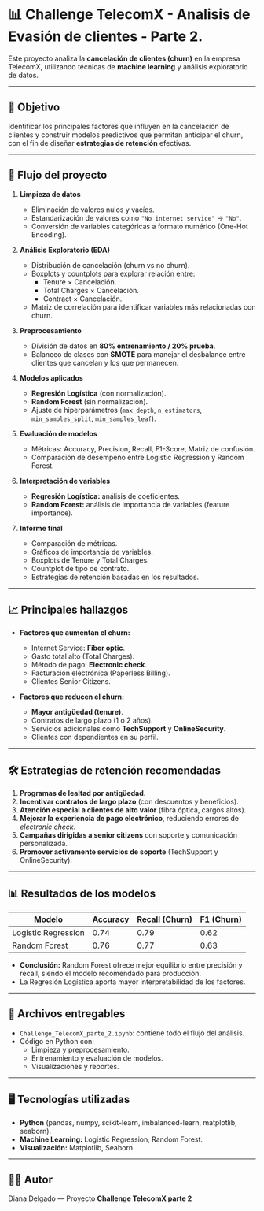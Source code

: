 # 📊 Challenge TelecomX - Analisis de Evasión de clientes - Parte 2.

Este proyecto analiza la **cancelación de clientes (churn)** en la empresa TelecomX, utilizando técnicas de **machine learning** y análisis exploratorio de datos.  

---

## 🚀 Objetivo
Identificar los principales factores que influyen en la cancelación de clientes y construir modelos predictivos que permitan anticipar el churn, con el fin de diseñar **estrategias de retención** efectivas.

---

## 📂 Flujo del proyecto

1. **Limpieza de datos**
   - Eliminación de valores nulos y vacíos.
   - Estandarización de valores como `"No internet service"` → `"No"`.
   - Conversión de variables categóricas a formato numérico (One-Hot Encoding).

2. **Análisis Exploratorio (EDA)**
   - Distribución de cancelación (churn vs no churn).
   - Boxplots y countplots para explorar relación entre:
     - Tenure × Cancelación.
     - Total Charges × Cancelación.
     - Contract × Cancelación.
   - Matriz de correlación para identificar variables más relacionadas con churn.

3. **Preprocesamiento**
   - División de datos en **80% entrenamiento / 20% prueba**.
   - Balanceo de clases con **SMOTE** para manejar el desbalance entre clientes que cancelan y los que permanecen.

4. **Modelos aplicados**
   - **Regresión Logística** (con normalización).
   - **Random Forest** (sin normalización).
   - Ajuste de hiperparámetros (`max_depth`, `n_estimators`, `min_samples_split`, `min_samples_leaf`).

5. **Evaluación de modelos**
   - Métricas: Accuracy, Precision, Recall, F1-Score, Matriz de confusión.
   - Comparación de desempeño entre Logistic Regression y Random Forest.

6. **Interpretación de variables**
   - **Regresión Logística:** análisis de coeficientes.
   - **Random Forest:** análisis de importancia de variables (feature importance).

7. **Informe final**
     - Comparación de métricas.
     - Gráficos de importancia de variables.
     - Boxplots de Tenure y Total Charges.
     - Countplot de tipo de contrato.
     - Estrategias de retención basadas en los resultados.

---

## 📈 Principales hallazgos

- **Factores que aumentan el churn:**
  - Internet Service: **Fiber optic**.
  - Gasto total alto (Total Charges).
  - Método de pago: **Electronic check**.
  - Facturación electrónica (Paperless Billing).
  - Clientes Senior Citizens.

- **Factores que reducen el churn:**
  - **Mayor antigüedad (tenure)**.
  - Contratos de largo plazo (1 o 2 años).
  - Servicios adicionales como **TechSupport** y **OnlineSecurity**.
  - Clientes con dependientes en su perfil.

---

## 🛠 Estrategias de retención recomendadas

1. **Programas de lealtad por antigüedad.**
2. **Incentivar contratos de largo plazo** (con descuentos y beneficios).
3. **Atención especial a clientes de alto valor** (fibra óptica, cargos altos).
4. **Mejorar la experiencia de pago electrónico**, reduciendo errores de *electronic check*.
5. **Campañas dirigidas a senior citizens** con soporte y comunicación personalizada.
6. **Promover activamente servicios de soporte** (TechSupport y OnlineSecurity).

---

## 📊 Resultados de los modelos

| Modelo               | Accuracy | Recall (Churn) | F1 (Churn) |
|----------------------|----------|----------------|------------|
| Logistic Regression  | 0.74     | 0.79           | 0.62       |
| Random Forest        | 0.76     | 0.77           | 0.63       |

- **Conclusión:** Random Forest ofrece mejor equilibrio entre precisión y recall, siendo el modelo recomendado para producción.  
- La Regresión Logística aporta mayor interpretabilidad de los factores.

---

## 📑 Archivos entregables

- `Challenge_TelecomX_parte_2.ipynb`: contiene todo el flujo del análisis.
- Código en Python con:
  - Limpieza y preprocesamiento.
  - Entrenamiento y evaluación de modelos.
  - Visualizaciones y reportes.

---

## 🖥 Tecnologías utilizadas

- **Python** (pandas, numpy, scikit-learn, imbalanced-learn, matplotlib, seaborn).
- **Machine Learning:** Logistic Regression, Random Forest.
- **Visualización:** Matplotlib, Seaborn.

---

## 👨‍💻 Autor

Diana Delgado — Proyecto **Challenge TelecomX parte 2**
